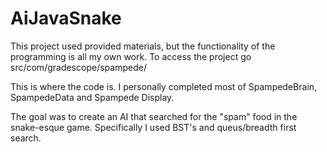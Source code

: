# AiJavaSnake

This project used provided materials, but the functionality of the programming is all my own work. To access the project go 
 src/com/gradescope/spampede/ 

This is where the code is. I personally completed most of SpampedeBrain, SpampedeData and Spampede Display. 

The goal was to create an AI that searched for the "spam" food in the snake-esque game. Specifically I used BST's and queus/breadth first search. 
